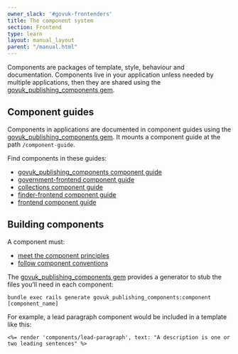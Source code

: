 ```yaml
---
owner_slack: '#govuk-frontenders'
title: The component system
section: Frontend
type: learn
layout: manual_layout
parent: "/manual.html"
---
```


Components are packages of template, style, behaviour and documentation. Components live in your application unless needed by multiple applications, then they are shared using the [govuk_publishing_components gem](https://github.com/alphagov/govuk_publishing_components).

## Component guides

Components in applications are documented in component guides using the [govuk_publishing_components gem](https://github.com/alphagov/govuk_publishing_components). It mounts a component guide at the path `/component-guide`.

Find components in these guides:

* [govuk_publishing_components component guide](https://components.publishing.service.gov.uk/component-guide)
* [government-frontend component guide](https://govuk-government-frontend.herokuapp.com/component-guide)
* [collections component guide](https://govuk-collections.herokuapp.com/component-guide/)
* [finder-frontend component guide](https://govuk-finder-frontend.herokuapp.com/component-guide)
* [frontend component guide](https://govuk-frontend.herokuapp.com/component-guide)

## Building components

A component must:

* [meet the component principles](https://github.com/alphagov/govuk_publishing_components/blob/master/docs/component_principles.md)
* [follow component conventions](https://github.com/alphagov/govuk_publishing_components/blob/master/docs/component_conventions.md)

The [govuk_publishing_components gem](https://github.com/alphagov/govuk_publishing_components) provides a generator to stub the files you’ll need in each component:

```
bundle exec rails generate govuk_publishing_components:component [component_name]
```

For example, a lead paragraph component would be included in a template like this:

```erb
<%= render 'components/lead-paragraph', text: "A description is one or two leading sentences" %>
```
